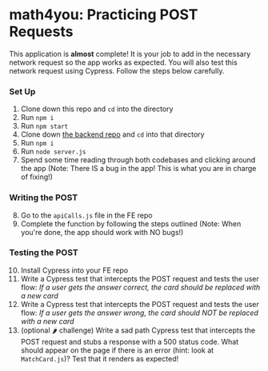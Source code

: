 # math4you: Practicing POST Requests 

This application is **almost** complete! It is your job to add in the necessary network request so the app works as expected. You will also test this network request using Cypress. Follow the steps below carefully.

### Set Up
1. Clone down this repo and `cd` into the directory
2. Run `npm i`
3. Run `npm start`
4. Clone down [the backend repo](https://github.com/turingschool-examples/math4you-api) and `cd` into that directory
5. Run `npm i`
6. Run `node server.js`
7. Spend some time reading through both codebases and clicking around the app (Note: There IS a bug in the app! This is what you are in charge of fixing!)

### Writing the POST
8. Go to the `apiCalls.js` file in the FE repo
9. Complete the function by following the steps outlined (Note: When you're done, the app should work with NO bugs!)

### Testing the POST
10. Install Cypress into your FE repo
11. Write a Cypress test that intercepts the POST request and tests the user flow: *If a user gets the answer correct, the card should be replaced with a new card* 
12. Write a Cypress test that intercepts the POST request and tests the user flow: *If a user gets the answer wrong, the card should NOT be replaced with a new card* 
13. (optional 🌶 challenge) Write a sad path Cypress test that intercepts the POST request and stubs a response with a 500 status code. What should appear on the page if there is an error (hint: look at `MatchCard.js`)? Test that it renders as expected!
